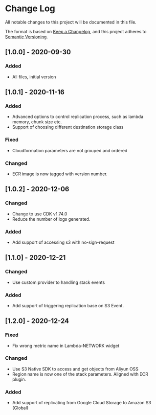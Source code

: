 # Change Log
All notable changes to this project will be documented in this file.

The format is based on [Keep a Changelog](https://keepachangelog.com/en/1.0.0/),
and this project adheres to [Semantic Versioning](https://semver.org/spec/v2.0.0.html).

## [1.0.0] - 2020-09-30
### Added
- All files, initial version


## [1.0.1] - 2020-11-16
### Added
- Advanced options to control replication process, such as lambda memory, chunk size etc.
- Support of choosing different destination storage class

### Fixed
- Cloudformation parameters are not grouped and ordered

### Changed
- ECR image is now tagged with version number.


## [1.0.2] - 2020-12-06

### Changed
- Change to use CDK v1.74.0
- Reduce the number of logs generated.

### Added
- Add support of accessing s3 with no-sign-request

## [1.1.0] - 2020-12-21

### Changed
- Use custom provider to handling stack events

### Added
- Add support of triggering replication base on S3 Event.

## [1.2.0] - 2020-12-24

### Fixed
- Fix wrong metric name in Lambda-NETWORK widget

### Changed
- Use S3 Native SDK to access and get objects from Aliyun OSS
- Region name is now one of the stack parameters. Aligned with ECR plugin.

### Added
- Add support of replicating from Google Cloud Storage to Amazon S3 (Global)
